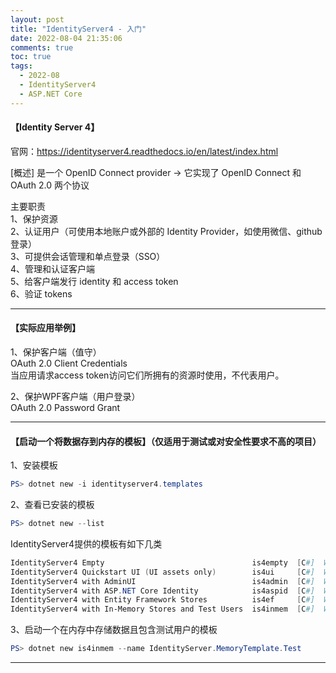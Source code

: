 ```yaml
---
layout: post
title: "IdentityServer4 - 入门"
date: 2022-08-04 21:35:06
comments: true
toc: true
tags:
  - 2022-08
  - IdentityServer4
  - ASP.NET Core
---
```


#### 【Identity Server 4】
官网：https://identityserver4.readthedocs.io/en/latest/index.html

[概述]
是一个 OpenID Connect provider → 它实现了 OpenID Connect 和 OAuth 2.0 两个协议

<!--more-->

主要职责  
1、保护资源  
2、认证用户（可使用本地账户或外部的 Identity Provider，如使用微信、github登录）  
3、可提供会话管理和单点登录（SSO）  
4、管理和认证客户端  
5、给客户端发行 identity 和 access token  
6、验证 tokens  

------------------------------------------------------------------------------------------

#### 【实际应用举例】

1、保护客户端（值守）  
OAuth 2.0 Client Credentials  
当应用请求access token访问它们所拥有的资源时使用，不代表用户。  

2、保护WPF客户端（用户登录）  
OAuth 2.0 Password Grant  

------------------------------------------------------------------------------------------

#### 【启动一个将数据存到内存的模板】（仅适用于测试或对安全性要求不高的项目）  
1、安装模板  
``` powershell
PS> dotnet new -i identityserver4.templates  
```

2、查看已安装的模板  
``` powershell
PS> dotnet new --list
```

IdentityServer4提供的模板有如下几类
``` powershell
IdentityServer4 Empty                                 is4empty  [C#]  Web/IdentityServer4
IdentityServer4 Quickstart UI (UI assets only)        is4ui     [C#]  Web/IdentityServer4
IdentityServer4 with AdminUI                          is4admin  [C#]  Web/IdentityServer4
IdentityServer4 with ASP.NET Core Identity            is4aspid  [C#]  Web/IdentityServer4
IdentityServer4 with Entity Framework Stores          is4ef     [C#]  Web/IdentityServer4
IdentityServer4 with In-Memory Stores and Test Users  is4inmem  [C#]  Web/IdentityServer4
```

3、启动一个在内存中存储数据且包含测试用户的模板
``` powershell
PS> dotnet new is4inmem --name IdentityServer.MemoryTemplate.Test
```

------------------------------------------------------------------------------------------